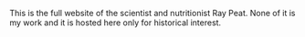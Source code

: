 This is the full website of the scientist and nutritionist Ray Peat. None of it is my work and it is hosted here only for historical interest.
